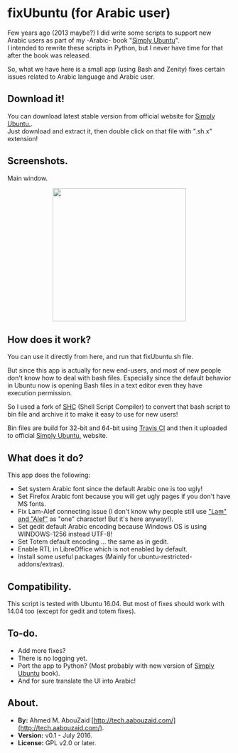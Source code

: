 fixUbuntu (for Arabic user)
=========================================

Few years ago (2013 maybe?) I did write some scripts to support new Arabic users as part of my -Arabic- book "[Simply Ubuntu](http://simplyubuntu.com/)".<br />
I intended to rewrite these scripts in Python, but I never have time for that after the book was released.


So, what we have here is a small app (using Bash and Zenity) fixes certain issues related to Arabic language and Arabic user.


Download it!
------------
You can download latest stable version from official website for [Simply Ubuntu.](http://files.simplyubuntu.com/fixUbuntu-latest.tgz).<br />
Just download and extract it, then double click on that file with ".sh.x" extension!


Screenshots.
------------
Main window.
<p align="center">
<img src="https://1.bp.blogspot.com/-nOkQm9qMdUM/V5KLjbAfa-I/AAAAAAAACNM/G6Y9vFmBKnAkmjEbSD2GMCsYuRVgSYU6wCLcB/fixUbuntu-v.01.png" width="300">
</p>

How does it work?
------------------
You can use it directly from here, and run that fixUbuntu.sh file.

But since this app is actually for new end-users, and most of new people don't know how to deal with bash files. Especially since the default behavior in Ubuntu now is opening Bash files in a text editor even they have execution permission.
 
So I used a fork of [SHC](https://github.com/neurobin/shc) (Shell Script Compiler) to convert that bash script to bin file and archive it to make it easy to use for new users!

Bin files are build for 32-bit and 64-bit using [Travis CI](http://travis-ci.org/) and then it uploaded to official [Simply Ubuntu.](http://files.simplyubuntu.com/fixUbuntu-latest.tgz) website.


What does it do?
----------------
This app does the following:
* Set system Arabic font since the default Arabic one is too ugly!
* Set Firefox Arabic font because you will get ugly pages if you don't have MS fonts.
* Fix Lam-Alef connecting issue (I don't know why people still use ["Lam" and "Alef"](http://graphemica.com/%EF%BB%BB) as "one" character! But it's here anyway!).
* Set gedit default Arabic encoding because Windows OS is using WINDOWS-1256 instead UTF-8!
* Set Totem default encoding ... the same as in gedit.
* Enable RTL in LibreOffice which is not enabled by default.
* Install some useful packages (Mainly for ubuntu-restricted-addons/extras).


Compatibility.
--------------
This script is tested with Ubuntu 16.04. But most of fixes should work with 14.04 too (except for gedit and totem fixes).


To-do.
------
* Add more fixes?
* There is no logging yet.
* Port the app to Python? (Most probably with new version of [Simply Ubuntu](http://simplyubuntu.com/) book).
* And for sure translate the UI into Arabic!


About.
--------------
* **By:** Ahmed M. AbouZaid [http://tech.aabouzaid.com/](http://tech.aabouzaid.com/).
* **Version:** v0.1 - July 2016.
* **License:**  GPL v2.0 or later.
